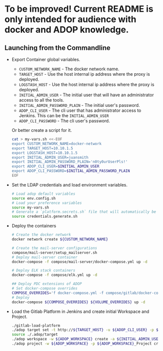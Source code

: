 # To be improved! Current README is only intended for audience with docker and ADOP knowledge.

## Launching from the Commandline

- Export Container global variables.

    - `CUSTOM_NETWORK_NAME` - The docker network name.
    - `TARGET_HOST` - Use the host internal ip address where the proxy is deployed.
    - `LOGSTASH_HOST` - Use the host internal ip address where the proxy is deployed.
    - `INITIAL_ADMIN_USER` - The initial user that will have an administrator access to all the tools.
    - `INITIAL_ADMIN_PASSWORD_PLAIN` - The initial user's password.
    - `ADOP_CLI_USER` - The cli user that has administrator access to Jenkins. This can be the `INITIAL_ADMIN_USER`
    - `ADOP_CLI_PASSWORD` - The cli user's password.
    
    Or better create a script for it.
    
    ```bash
    cat > my-vars.sh <<-EOF
    export CUSTOM_NETWORK_NAME=docker-network
    export TARGET_HOST=10.10.1.5
    export LOGSTASH_HOST=10.10.1.5
    export INITIAL_ADMIN_USER=juansmith
    export INITIAL_ADMIN_PASSWORD_PLAIN='n0ty0urUserPls!'
    export ADOP_CLI_USER=$INITIAL_ADMIN_USER
    export ADOP_CLI_PASSWORD=$INITIAL_ADMIN_PASSWORD_PLAIN
    EOF
    ```
    
- Set the LDAP credentials and load environment variables.

    ```bash
    # Load adop default variables
    source env.config.sh
    # Load your preference variables
    source my-vars.sh
    # Generate a `platform.secrets.sh` file that will automatically be sourced.
    source credentials.generate.sh
    ```

- Deploy the containers

    ```bash
    # Create the docker network
    docker network create ${CUSTOM_NETWORK_NAME}
    
    # Create the mail-server configurations
    compose/mail-server/setup_mailserver.sh
    # Deploy mail-server container
    docker-compose -f compose/mail-server/docker-compose.yml up -d
    
    # Deploy ELK stack containers
    docker-compose -f compose/elk.yml up -d
    
    ## Deploy PDC extensions of ADOP
    # Set docker-compose overrides
    COMPOSE_OVERRIDES='f docker-compose.yml -f compose/gitlab/docker-compose.yml -f compose/jenkins-aws-vars/docker-compose.yml -f compose/jenkins-ansible-slave/docker-compose.yml'
    # Deploy
    docker-compose ${COMPOSE_OVERRIDES} ${VOLUME_OVERRIDES} up -d
    ```
- Load the Gitlab Platform in Jenkins and create initial Workspace and Project.

    ```bash
    ./gitlab-load-platform
    ./adop target set -t http://${TARGET_HOST} -u ${ADOP_CLI_USER} -p ${ADOP_CLI_PASSWORD}
    source ./.adop/target
    ./adop workspace -w ${ADOP_WORKSPACE} create -a ${INITIAL_ADMIN_USER}@${LDAP_DOMAIN}
    ./adop project -w ${ADOP_WORKSPACE} -p ${ADOP_WORKSPACE}_Project create -a ${INITIAL_ADMIN_USER}@${LDAP_DOMAIN}
    ```
